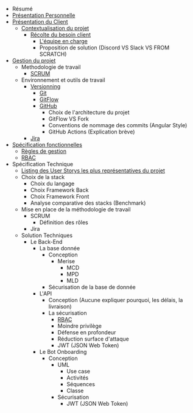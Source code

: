 - Résumé
- <a href='./self-pres.md'>Présentation Personnelle</a>
- <a href='./project-pres.md'>Présentation du Client</a>
  - <a href='./project-pres.md#context'>Contextualisation du projet</a>
    - <a href='./project-pres#client'>Récolte du besoin client</a>
      - <a href='./project-pres.md#team'>L'équipe en charge</a>
      - Proposition de solution (Discord VS Slack VS FROM SCRATCH)
- <a href='./project-management.md'>Gestion du projet</a>
  - Methodologie de travail
    - <a href='./project-management.md#scrum'>SCRUM</a>
  - Environnement et outils de travail
    - <a href=''>Versionning</a>
      - <a href='./project-management.md#git'>Git</a>
      - <a href='./project-management.md#gitflow'>GitFlow</a>
      - <a href='./project-management.md#github'>GitHub</a>
        - Choix de l'architecture du projet
        - GitFlow VS Fork
        - Conventions de nommage des commits (Angular Style)
        - GitHub Actions (Explication brève)
    - <a href='./project-management.md#jira'>Jira</a>
- <a href='./func-spec.md'>Spécification fonctionnelles</a>
  - <a href='./func-spec.md#gestion-rules'>Règles de gestion</a>
  - <a href='./rbac.md'>RBAC</a>
- Spécification Technique
  - <a href='./user-stories.md'>Listing des User Storys les plus représentatives du projet</a>
  - Choix de la stack
    - Choix du langage
    - Choix Framework Back
    - Choix Framework Front
    - Analyse comparative des stacks (Benchmark)
  - Mise en place de la méthodologie de travail
    - SCRUM
      - Définition des rôles
    - Jira
  - Solution Techniques
    - Le Back-End
      - La base donnée
        - Conception
          - Merise
            - MCD
            - MPD
            - MLD
        - Sécurisation de la base de donnée
      - L'API
        - Conception (Aucune expliquer pourquoi, les délais, la livraison)
        - La sécurisation
          - <a href='./func-spec.md#rbac'>RBAC</a>
          - Moindre privilège
          - Défense en profondeur
          - Réduction surface d'attaque
          - JWT (JSON Web Token)
      - Le Bot Onboarding
        - Conception
          - UML
            - Use case
            - Activités
            - Séquences
            - Classe
          - Sécurisation
            - JWT (JSON Web Token)